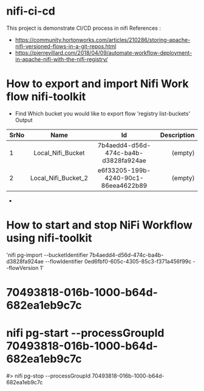 # nifi-ci-cd
This project is demonstrate CI/CD process in nifi
References : 
* https://community.hortonworks.com/articles/210286/storing-apache-nifi-versioned-flows-in-a-git-repos.html
* https://pierrevillard.com/2018/04/09/automate-workflow-deployment-in-apache-nifi-with-the-nifi-registry/

# How to export and import Nifi Work flow nifi-toolkit 
* Find Which bucket you would like to export flow
  'registry list-buckets' <br>
  Output
  
| SrNo | Name                | Id                                   | Description |
| ---- |:-------------------:| :-----------------------------------:| -----------:|
| 1    | Local_Nifi_Bucket   | 7b4aedd4-d56d-474c-ba4b-d3828fa924ae |(empty)      | 
| 2    | Local_Nifi_Bucket_2 | e6f33205-199b-4240-90c1-86eea4622b89 |(empty)      | 


* 
# How to start and stop NiFi Workflow using nifi-toolkit 
'nifi pg-import --bucketIdentifier 7b4aedd4-d56d-474c-ba4b-d3828fa924ae --flowIdentifier 0ed6fbf0-605c-4305-85c3-f371a456f99c --flowVersion 1'

# 70493818-016b-1000-b64d-682ea1eb9c7c

#
# nifi pg-start --processGroupId 70493818-016b-1000-b64d-682ea1eb9c7c
#> nifi pg-stop --processGroupId 70493818-016b-1000-b64d-682ea1eb9c7c
